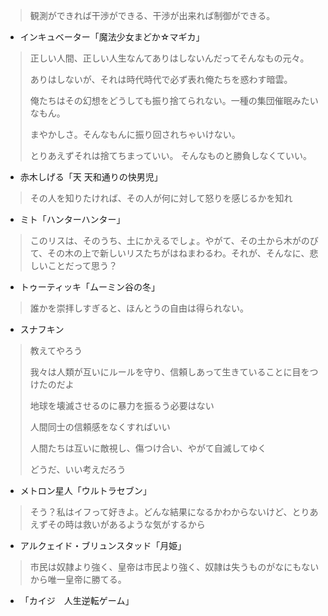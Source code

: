 > 観測ができれば干渉ができる、干渉が出来れば制御ができる。
- インキュベーター「魔法少女まどか☆マギカ」

> 正しい人間、正しい人生なんてありはしないんだってそんなもの元々。
>
> ありはしないが、それは時代時代で必ず表れ俺たちを惑わす暗雲。
>
> 俺たちはその幻想をどうしても振り捨てられない。一種の集団催眠みたいなもん。
>
> まやかしさ。そんなもんに振り回されちゃいけない。
>
> とりあえずそれは捨てちまっていい。
> そんなものと勝負しなくていい。
- 赤木しげる「天 天和通りの快男児」

> その人を知りたければ、その人が何に対して怒りを感じるかを知れ
- ミト「ハンターハンター」

> このリスは、そのうち、土にかえるでしょ。やがて、その土から木がのびて、その木の上で新しいリスたちがはねまわるわ。それが、そんなに、悲しいことだって思う？
- トゥーティッキ「ムーミン谷の冬」

> 誰かを崇拝しすぎると、ほんとうの自由は得られない。
- スナフキン

> 教えてやろう
>
> 我々は人類が互いにルールを守り、信頼しあって生きていることに目をつけたのだよ
>
> 地球を壊滅させるのに暴力を振るう必要はない
>
> 人間同士の信頼感をなくすればいい
>
> 人間たちは互いに敵視し、傷つけ合い、やがて自滅してゆく
>
> どうだ、いい考えだろう
- メトロン星人「ウルトラセブン」

> そう？私はイフって好きよ。どんな結果になるかわからないけど、とりあえずその時は救いがあるような気がするから
- アルクェイド・ブリュンスタッド「月姫」

> 市民は奴隷より強く、皇帝は市民より強く、奴隷は失うものがなにもないから唯一皇帝に勝てる。
- 「カイジ　人生逆転ゲーム」
